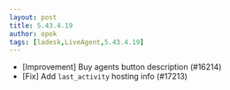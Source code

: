```yaml
---
layout: post
title: 5.43.4.19
author: opok
tags: [ladesk,LiveAgent,5.43.4.19]
---
```

- [Improvement] Buy agents button description (#16214)
- [Fix] Add `last_activity` hosting info (#17213)